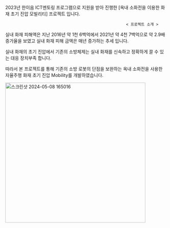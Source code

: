 
2023년 한이음 ICT멘토링 프로그램으로 지원을 받아 진행한 [옥내 소화전을 이용한 화재 초기 진압 모빌리티] 프로젝트 입니다.

                                                         < 프로젝트 소개 >

실내 화재 피해액은 지난 2016년 약 1천 6백억에서 2021년 약 4천 7백억으로 약 2.9배 증가율을 보였고 실내 화재 피해 금액은 매년 증가하는 추세 입니다. 

실내 화재의 초기 진압에서 기존의 소방체제는 실내 화재를 신속하고 정확하게 끌 수 있는 대응 장치부족 합니다. 

따라서 본 프로젝트를 통해 기존의 소방 로봇의 단점을 보완하는 옥내 소화전을 사용한 자율주행 화재 초기 진압 Mobility를 개발하였습니다.

<img width="440" alt="스크린샷 2024-05-08 165016" src="https://github.com/Baby-Blowfish/Initial-Fire-Attack-Robots-using-Fire-Hydrant/assets/168509536/5bc23cc5-38df-49a4-937e-33516c939d4c">
